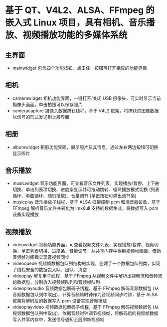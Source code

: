 # 基于 QT、V4L2、ALSA、FFmpeg 的嵌入式 Linux 项目，具有相机、音乐播放、视频播放功能的多媒体系统
## 主界面
- mainwidget 包含四个功能按钮，点击任一按钮可打开相应的功能界面

## 相机
- camerawidget 相机功能界面，一键打开/关闭 USB 摄像头，可实时显示当前摄像头画面，单击拍照可以保存照片
- cameracapture 摄像头数据捕获线程，基于 V4L2 框架，将捕获的图像数据以信号的形式发送到上层界面

## 相册
- albumwidget 相册功能界面，展示照片及其信息，通过左右两边按钮可切换显示照片

## 音乐播放
- musicwidget 音乐功能界面，可查看音乐文件列表，实现播放/暂停、上下曲切换、单击列表项切换、进度条显示并可拖动跳转、循环播放模式切换 (列表循环、单曲循环、随机播放)、音量调节 (单击按钮可弹出调节条)
- musicplay 音乐播放子线程，基于 ALSA 框架控制 pcm 和混音器设备，基于 FFmpeg 解析音乐文件并转化为 imx6ull 支持的数据格式，将数据写入 pcm 设备实现播放

## 视频播放
- videowidget 视频功能界面，可查看视频文件列表，实现播放/暂停、视频切换、单击列表切换、进度条、音量调节，从共享内存中得到视频帧画面，借助音频帧时间戳实现音视频同步
- videoqueue 视频帧数据包队列结构的实现，创建了一个数据包队列类，实现了线程安全的数据包入队、出队、清空
- videoplay 解复用子线程，基于 FFmpeg 从视频文件中解析出视频流和音频流的数据包，分别放入视频帧队列和音频帧队列
- videoplayaudio 音频数据包解码子线程，基于 FFmpeg 解码音频数据包 (从音频数据包队列中取出)，计算音频帧时钟作为音视频同步时钟，基于 ALSA 框架将解码后的数据写入 pcm 设备实现音频播放
- videoplayvideo 视频数据包解码子线程，基于 FFmpeg 解码视频数据包 (从视频数据包队列中取出)，依据音频时钟调节视频帧，将解码后的视频帧数据写入共享内存中，发送信号通知上层刷新视频帧
